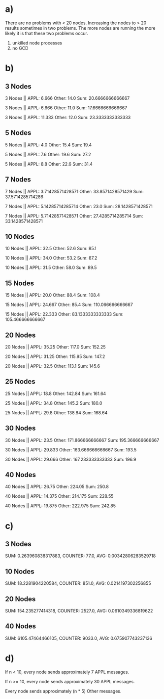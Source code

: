# a)
There are no problems with < 20 nodes. Increasing the nodes to > 20 results sometimes in two problems.
The more nodes are running the more likely it is that these two problems occur.

1. unkilled node processes 
2. no GCD

# b)
## 3 Nodes
3 Nodes || APPL: 6.666 Other: 14.0 Sum: 20.6666666666667

3 Nodes || APPL: 6.666 Other: 11.0 Sum: 17.6666666666667

3 Nodes || APPL: 11.333 Other: 12.0 Sum: 23.3333333333333

## 5 Nodes
5 Nodes || APPL: 4.0 Other: 15.4 Sum: 19.4

5 Nodes || APPL: 7.6 Other: 19.6 Sum: 27.2

5 Nodes || APPL: 8.8 Other: 22.6 Sum: 31.4

## 7 Nodes
7 Nodes || APPL: 3.71428571428571 Other: 33.8571428571429 Sum: 37.5714285714286

7 Nodes || APPL: 5.14285714285714 Other: 23.0 Sum: 28.1428571428571

7 Nodes || APPL: 5.71428571428571 Other: 27.4285714285714 Sum: 33.1428571428571

## 10 Nodes
10 Nodes || APPL: 32.5 Other: 52.6 Sum: 85.1

10 Nodes || APPL: 34.0 Other: 53.2 Sum: 87.2

10 Nodes || APPL: 31.5 Other: 58.0 Sum: 89.5

## 15 Nodes
15 Nodes || APPL: 20.0 Other: 88.4 Sum: 108.4

15 Nodes || APPL: 24.667 Other: 85.4 Sum: 110.066666666667

15 Nodes || APPL: 22.333 Other: 83.1333333333333 Sum: 105.466666666667


## 20 Nodes
20 Nodes || APPL: 35.25 Other: 117.0 Sum: 152.25

20 Nodes || APPL: 31.25 Other: 115.95 Sum: 147.2

20 Nodes || APPL: 32.5 Other: 113.1 Sum: 145.6

## 25 Nodes
25 Nodes || APPL: 18.8 Other: 142.84 Sum: 161.64

25 Nodes || APPL: 34.8 Other: 145.2 Sum: 180.0

25 Nodes || APPL: 29.8 Other: 138.84 Sum: 168.64


## 30 Nodes
30 Nodes || APPL: 23.5 Other: 171.866666666667 Sum: 195.366666666667

30 Nodes || APPL: 29.833 Other: 163.666666666667 Sum: 193.5

30 Nodes || APPL: 29.666 Other: 167.233333333333 Sum: 196.9

## 40 Nodes
40 Nodes || APPL: 26.75 Other: 224.05 Sum: 250.8

40 Nodes || APPL: 14.375 Other: 214.175 Sum: 228.55

40 Nodes || APPL: 19.875 Other: 222.975 Sum: 242.85


# c)
## 3 Nodes
SUM: 0.263960838317883, COUNTER: 77.0, AVG: 0.00342806283529718

## 10 Nodes
SUM: 18.2281904220584, COUNTER: 851.0, AVG: 0.0214197302256855

## 20 Nodes
SUM: 154.235277414318, COUNTER: 2527.0, AVG: 0.0610349336819622

## 40 Nodes
SUM: 6105.47464466105, COUNTER: 9033.0, AVG: 0.675907743237136

# d)
If n < 10, every node sends approximately 7 APPL messages.

If n >= 10, every node sends approximately 30 APPL messages.

Every node sends approximately (n * 5) Other messages.
